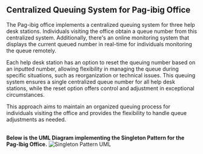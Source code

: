 ## Centralized Queuing System for Pag-ibig Office

The Pag-ibig office implements a centralized queuing system for three help desk stations. Individuals visiting the office obtain a queue number from this centralized system. Additionally, there's an online monitoring system that displays the current queued number in real-time for individuals monitoring the queue remotely.

Each help desk station has an option to reset the queuing number based on an inputted number, allowing flexibility in managing the queue during specific situations, such as reorganization or technical issues. This queuing system ensures a single centralized queue number for all help desk stations, while the reset option offers control and adjustment in exceptional circumstances.

This approach aims to maintain an organized queuing process for individuals visiting the office and provides the flexibility to handle queue adjustments as needed.</br></br>

**Below is the UML Diagram implementing the Singleton Pattern for the Pag-Ibig Office.**
![Singleton Pattern UML](https://github.com/brixcyver/singletonPattern/assets/142380216/6a64b16e-5bee-460c-89a0-da583ddf2fdd)


